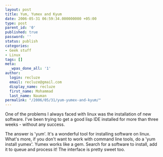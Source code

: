 ```yaml
---
layout: post
title: Yum, Yumex and Kyum
date: 2006-05-31 06:59:34.000000000 +05:00
type: post
parent_id: '0'
published: true
password: ''
status: publish
categories:
- Geek stuff
- Linux
tags: []
meta:
  _wpas_done_all: '1'
author:
  login: recluze
  email: recluze@gmail.com
  display_name: recluze
  first_name: Mohammad
  last_name: Nauman
permalink: "/2006/05/31/yum-yumex-and-kyum/"
---
```

One of the problems I always faced with linux was the installation of new software. I've been trying to get a good lisp IDE installed for more than three weeks - without any success.

The answer is 'yum'. It's a wonderful tool for installing software on linux. What's more, if you don't want to work with command line tools, do a 'yum install yumex'. Yumex works like a gem. Search for a software to install, add it to queue and process it! The interface is pretty sweet too.

